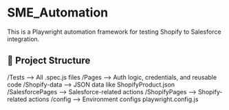 # SME_Automation

This is a Playwright automation framework for testing Shopify to Salesforce integration.

## 📂 Project Structure
/Tests --> All .spec.js files
/Pages --> Auth logic, credentials, and reusable code
/Shopify-data --> JSON data like ShopifyProduct.json
/SalesforcePages --> Salesforce-related actions
/ShopifyPages --> Shopify-related actions
/config --> Environment configs
playwright.config.js
